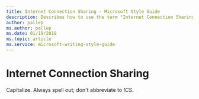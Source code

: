 ```yaml
---
title: Internet Connection Sharing - Microsoft Style Guide
description: Describes how to use the term "Internet Connection Sharing" in Microsoft content.
author: pallep
ms.author: pallep
ms.date: 01/19/2018
ms.topic: article
ms.service: microsoft-writing-style-guide
---
```


# Internet Connection Sharing

Capitalize. Always spell out; don't abbreviate to *ICS*. 
